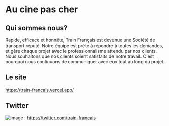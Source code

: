 # Au cine pas cher

## Qui sommes nous?

Rapide, efficace et honnête, Train Français est devenue une Société de transport réputé. Notre équipe est prête à répondre à toutes les demandes, et gère chaque projet avec le professionnalisme attendu par nos clients. Nous souhaitons que nos clients soient satisfaits de notre travail. C'est pourquoi nous continuons de communiquer avec eux tout au long du projet.

## Le site

https://train-francais.vercel.app/

## Twitter

![image](https://user-images.githubusercontent.com/59665309/110777307-466e3b80-8261-11eb-9ccb-959cc3ffb572.png) : https://twitter.com/train-francais
